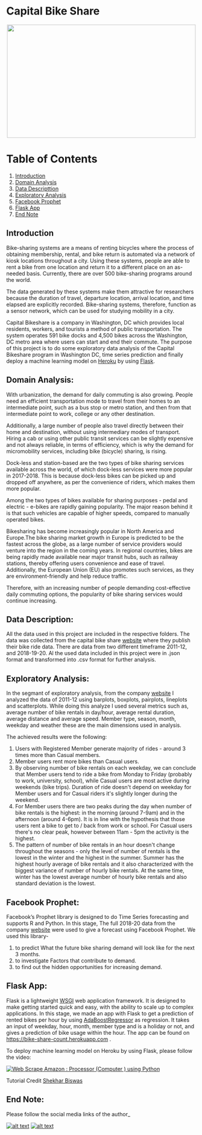 #  Capital Bike Share 


<p align="center">
  <img width="500" height="300" src="https://cdn.vox-cdn.com/thumbor/jCmfjfLM7dk1Ds8ahGYC6P-kpqo=/0x0:4928x3264/1200x800/filters:focal(2070x1238:2858x2026)/cdn.vox-cdn.com/uploads/chorus_image/image/63014071/shutterstock_695917258.0.jpg">
</p>



# Table of Contents
1. [Introduction](#Introduction)
2. [Domain Analysis](#Domain-Analysis)
2. [Data Descripttion](#Data-Description)
4. [Exploratory Analysis](#Exploratory-Analysis)
5. [Facebook Prophet](#facebook-Prophet)
6. [Flask App](#Flask-App)
7. [End Note](#End-Note)



## Introduction 

Bike-sharing systems are a means of renting bicycles where the process of obtaining membership, rental, and bike return is automated via a network of kiosk locations throughout a city. Using these systems, people are able to rent a bike from one location and return it to a different place on an as-needed basis. Currently, there are over 500 bike-sharing programs around the world. 

The data generated by these systems make them attractive for researchers because the duration of travel, departure location, arrival location, and time elapsed are explicitly recorded. Bike-sharing systems, therefore, function as a sensor network, which can be used for studying mobility in a city.

Capital Bikeshare is a company in Washington, DC which provides local residents, workers, and tourists a method of public transportation. The system operates 591 bike docks and 4,500 bikes across the Washington, DC metro area where users can start and end their commute. The purpose of this project is to do some exploratory data analysis of the Capital Bikeshare program in Washington DC, time series prediction and finally deploy a machine learning model on [Heroku](https://www.heroku.com/) by using [Flask](https://flask.palletsprojects.com/en/1.1.x/).



## Domain Analysis:

With urbanization, the demand for daily commuting is also growing. People need an efficient transportation mode to travel from their homes to an intermediate point, such as a bus stop or metro station, and then from that intermediate point to work, college or any other destination.

Additionally, a large number of people also travel directly between their home and destination, without using intermediary modes of transport. Hiring a cab or using other public transit services can be slightly expensive and not always reliable, in terms of efficiency, which is why the demand for micromobility services, including bike (bicycle) sharing, is rising.

Dock-less and station-based are the two types of bike sharing services available across the world, of which dock-less services were more popular in 2017-2018. This is because dock-less bikes can be picked up and dropped off anywhere, as per the convenience of riders, which makes them more popular.

Among the two types of bikes available for sharing purposes - pedal and electric - e-bikes are rapidly gaining popularity. The major reason behind it is that such vehicles are capable of higher speeds, compared to manually operated bikes.

Bikesharing has become increasingly popular in North America and Europe.The bike sharing market growth in Europe is predicted to be the fastest across the globe, as a large number of service providers would venture into the region in the coming years. In regional countries, bikes are being rapidly made available near major transit hubs, such as railway stations, thereby offering users convenience and ease of travel. Additionally, the European Union (EU) also promotes such services, as they are environment-friendly and help reduce traffic.

Therefore, with an increasing number of people demanding cost-effective daily commuting options, the popularity of bike sharing services would continue increasing.


## Data Description:

All the data used in this project are included in the respective folders. The data was collected from the capital bike share [website](https://s3.amazonaws.com/capitalbikeshare-data/index.html) where they publish their bike ride data. There are data from two different timeframe 2011-12, and 2018-19-20. Al the used data included in this project were in .json format and transformed into .csv format for further analysis.





## Exploratory Analysis:

In the segmant of exploratory analysis, from the company [website](https://s3.amazonaws.com/capitalbikeshare-data/index.html) I analyzed the data of 2011-12 using barplots, boxplots, pairplots, lineplots and scatterplots. While doing this analyze I used several metrics such as, average number of bike rentals in day/hour, average rental duration, average distance and average speed. Member type, season, month, weekday and weather these are the main dimensions used in analysis. 

The achieved results were the following:

 1) Users with Registered Member generate majority of rides - around 3 times more than Casual members.
 2) Member users rent more bikes than Casual users.
 3) By observing number of bike rentals on each weekday, we can conclude that Member users tend to ride a bike from Monday to Friday (probably to work, university, school), while Casual users are most active during weekends (bike trips). Duration of ride doesn't depend on weekday for Member users and for Casual riders it's slightly longer during the weekend.
 4) For Member users there are two peaks during the day when number of bike rentals is the highest: in the morning (around 7-9am) and in the afternoon (around 4-6pm). It is in line with the hypothesis that those users rent a bike to get to / back from work or school. For Casual users there's no clear peak, however between 11am - 5pm the activity is the highest.
 5) The pattern of number of bike rentals in an hour doesn't change throughout the seasons - only the level of number of rentals is the lowest in the winter and the highest in the summer. Summer has the highest hourly average of bike rentals and it also characterized with the biggest variance of number of hourly bike rentals. At the same time, winter has the lowest average number of hourly bike rentals and also standard deviation is the lowest.


## Facebook Prophet:

 Facebook’s Prophet library is designed to do Time Series forecasting and supports R and Python. In this stage, The full 2018-20 data from the company [website](https://s3.amazonaws.com/capitalbikeshare-data/index.html) were used to give a forecast using Facebook Prophet. We used this library-
1) to predict What the future bike sharing demand will look like for the next 3 months.
2) to investigate Factors that contribute to demand.
3) to find out the hidden opportunities for increasing demand.






## Flask App: 

Flask is a lightweight [WSGI](https://wsgi.readthedocs.io/en/latest/) web application framework. It is designed to make getting started quick and easy, with the ability to scale up to complex applications. In this stage, we made an app with Flask to get a prediction of rented bikes per hour by using [AdaBoostRegressor](https://scikit-learn.org/stable/modules/generated/sklearn.ensemble.AdaBoostRegressor.html) as regression. It takes an input of weekday, hour, month, member type and  is a holiday or not, and gives a prediction of bike usage within the hour. The app can be found on https://bike-share-count.herokuapp.com .


To deploy machine learning model on Heroku by using Flask, please follow the video:

[![Web Scrape Amazon : Processor (Computer ) using Python](https://img.youtube.com/vi/n8yXd4tZylg/0.jpg)](https://www.youtube.com/watch?v=n8yXd4tZylg)

Tutorial Credit [Shekhar Biswas](https://github.com/shekharbiswas)


## End Note:

Please follow the social media links of the author_

<!-- Please don't remove this: Grab your social icons from https://github.com/carlsednaoui/gitsocial -->

<!-- display the social media buttons in your README -->


[![alt text][1.1]][1]
[![alt text][2.1]][2]


<!-- links to social media icons -->
<!-- no need to change these -->

<!-- icons with padding -->


[1.1]: http://i.imgur.com/yCsTjba.png (google plus icon with padding)
[2.1]: http://i.imgur.com/0o48UoR.png (github icon with padding)

<!-- icons without padding -->


[1.2]: http://i.imgur.com/VlgBKQ9.png (google plus icon without padding)
[2.2]: http://i.imgur.com/9I6NRUm.png (github icon without padding)


<!-- links to your social media accounts -->
<!-- update these accordingly -->


[1]: https://myaccount.google.com/profile?pli=1
[2]: https://github.com/anupdey6

<!-- Please don't remove this: Grab your social icons from https://github.com/carlsednaoui/gitsocial -->
